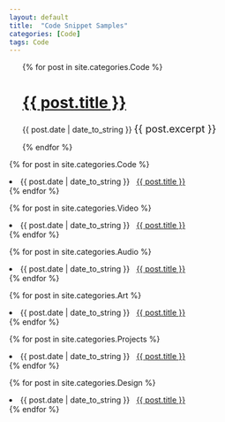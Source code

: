 ```yaml
---
layout: default
title:  "Code Snippet Samples"
categories: [Code]
tags: Code
---
```


<ul>
  {% for post in site.categories.Code %}
    <h1><a href="{{ post.url }}">{{ post.title }}</a></h1>
    <span>{{ post.date | date_to_string }}</span>
     <span style="font-size: 1.3em"> {{ post.excerpt }}</span>
    
  {% endfor %}
</ul>

  {% for post in site.categories.Code %}
  <li><span>{{ post.date | date_to_string }}</span> &nbsp; <a href="{{ post.url }}">{{ post.title }}</a></li>
 {% endfor %}
 
 {% for post in site.categories.Video %}
  <li><span>{{ post.date | date_to_string }}</span> &nbsp; <a href="{{ post.url }}">{{ post.title }}</a></li>
 {% endfor %}
 
 {% for post in site.categories.Audio %}
  <li><span>{{ post.date | date_to_string }}</span> &nbsp; <a href="{{ post.url }}">{{ post.title }}</a></li>
 {% endfor %}
 
 {% for post in site.categories.Art %}
  <li><span>{{ post.date | date_to_string }}</span> &nbsp; <a href="{{ post.url }}">{{ post.title }}</a></li>
 {% endfor %}
 
 {% for post in site.categories.Projects %}
  <li><span>{{ post.date | date_to_string }}</span> &nbsp; <a href="{{ post.url }}">{{ post.title }}</a></li>
 {% endfor %}
 
 {% for post in site.categories.Design %}
  <li><span>{{ post.date | date_to_string }}</span> &nbsp; <a href="{{ post.url }}">{{ post.title }}</a></li>
 {% endfor %}